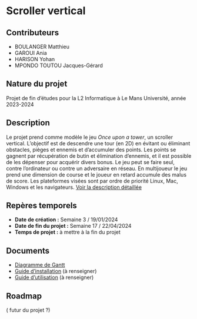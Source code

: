 # Scroller vertical

## Contributeurs
- BOULANGER Matthieu
- GAROUI Ania
- HARISON Yohan
- MPONDO TOUTOU Jacques-Gérard


## Nature du projet
Projet de fin d’études pour la L2 Informatique à Le Mans Université, année 2023-2024

## Description
Le projet prend comme modèle le jeu *Once upon a tower*, un scroller vertical. L’objectif est de descendre une tour (en 2D) en évitant ou éliminant obstacles, pièges et ennemis et d’accumuler des points. Les points se gagnent par récupération de butin et élimination d’ennemis, et il est possible de les dépenser pour acquérir divers bonus. Le jeu peut se faire seul, contre l’ordinateur ou contre un adversaire en réseau. En multijoueur le jeu prend une dimension de course et le joueur en retard accumule des malus de score. Les plateformes visées sont par ordre de priorité Linux, Mac, Windows et les navigateurs.
[Voir la description détaillée](https://docs.google.com/document/d/18fOWtZq61PdM3SZWS8LZH8lbjN7wQMiRBjIj4-iIxK8/)

## Repères temporels
- **Date de création :** Semaine 3 / 19/01/2024
- **Date de fin du projet :** Semaine 17 / 22/04/2024
- **Temps de projet :** à mettre à la fin du projet

## Documents
- [Diagramme de Gantt](https://docs.google.com/spreadsheets/d/1yqPa0xnbJtAbjkza44KRbA65_0DE_FV-rZELULHcHd0/)
- [Guide d’installation]() (à renseigner)
- [Guide d’utilisation]() (à renseigner)

## Roadmap
( futur du projet ?)

